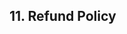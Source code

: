 <webui-content src="https://cdn.myfi.ws/d/en-US/terms.md"></webui-content>

## 11. Refund Policy

<webui-content src="https://cdn.myfi.ws/d/en-US/refund-policy.md"></webui-content>
